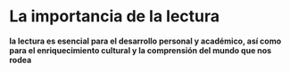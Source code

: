 # La importancia de la lectura #

**la lectura es esencial para el desarrollo personal y académico, así como para el enriquecimiento cultural y la comprensión del mundo que nos rodea**